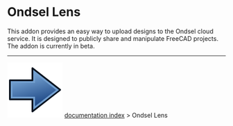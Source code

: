 # Ondsel Lens
This addon provides an easy way to upload designs to the Ondsel cloud service. It is designed to publicly share and manipulate FreeCAD projects. The addon is currently in beta.



---
![](images/Button_right.svg) [documentation index](../README.md) > Ondsel Lens
